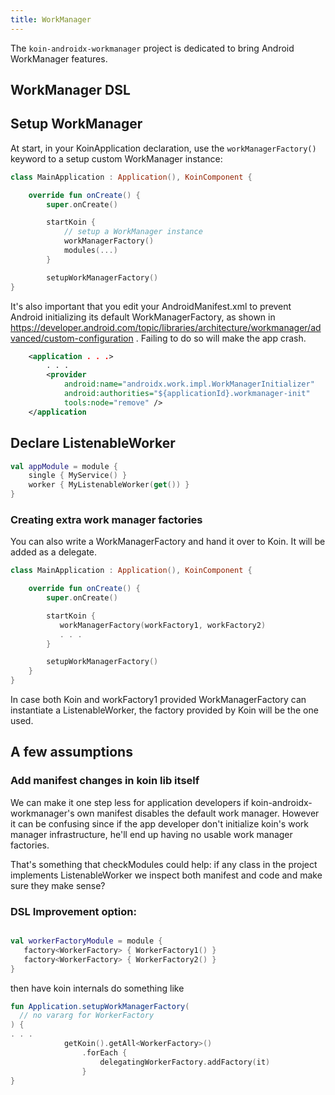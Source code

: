 ```yaml
---
title: WorkManager
---
```


The `koin-androidx-workmanager` project is dedicated to bring Android WorkManager features.

## WorkManager DSL

## Setup WorkManager

At start, in your KoinApplication declaration, use the `workManagerFactory()` keyword to a setup custom WorkManager instance:

```kotlin
class MainApplication : Application(), KoinComponent {

    override fun onCreate() {
        super.onCreate()

        startKoin {
            // setup a WorkManager instance
            workManagerFactory()
            modules(...)
        }

        setupWorkManagerFactory()
}
```

It's also important that you edit your AndroidManifest.xml to prevent
Android initializing its default WorkManagerFactory, as shown in https://developer.android.com/topic/libraries/architecture/workmanager/advanced/custom-configuration
. Failing to do so will make the app crash.


```xml
    <application . . .>
        . . .
        <provider
            android:name="androidx.work.impl.WorkManagerInitializer"
            android:authorities="${applicationId}.workmanager-init"
            tools:node="remove" />
    </application
```

## Declare ListenableWorker

```kotlin
val appModule = module {
    single { MyService() }
    worker { MyListenableWorker(get()) }
}
```



### Creating extra work manager factories

You can also write a WorkManagerFactory and hand it over to Koin. It will be added as a delegate.

```kotlin
class MainApplication : Application(), KoinComponent {

    override fun onCreate() {
        super.onCreate()

        startKoin {
           workManagerFactory(workFactory1, workFactory2)
           . . .
        }

        setupWorkManagerFactory()
    }
}

```

In case both Koin and workFactory1 provided WorkManagerFactory can instantiate a ListenableWorker, the factory provided by Koin will be the one used.

## A few assumptions

### Add manifest changes in koin lib itself
We can make it one step less for application developers if koin-androidx-workmanager's own manifest disables the default work manager. However it can be confusing since if the app developer don't initialize koin's work manager infrastructure, he'll end up having no usable work manager factories.


That's something that checkModules could help: if any class in the project implements ListenableWorker we inspect both manifest and code and make sure they make sense?

### DSL Improvement option:
```kotlin

val workerFactoryModule = module {
   factory<WorkerFactory> { WorkerFactory1() }
   factory<WorkerFactory> { WorkerFactory2() }
}
```

then have koin internals do something like

```kotlin
fun Application.setupWorkManagerFactory(
  // no vararg for WorkerFactory
) {
. . .
            getKoin().getAll<WorkerFactory>()
                .forEach {
                    delegatingWorkerFactory.addFactory(it)
                }
}
```
